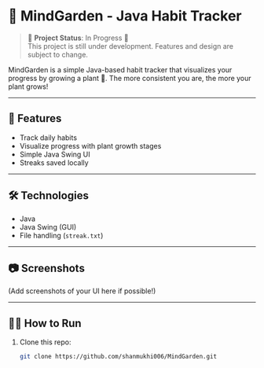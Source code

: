 # 🌱 MindGarden - Java Habit Tracker

> 🚧 **Project Status**: In Progress 🚧  
> This project is still under development. Features and design are subject to change.

MindGarden is a simple Java-based habit tracker that visualizes your progress by growing a plant 🌿. The more consistent you are, the more your plant grows!

---

## 🚀 Features
- Track daily habits
- Visualize progress with plant growth stages
- Simple Java Swing UI
- Streaks saved locally

---

## 🛠️ Technologies
- Java
- Java Swing (GUI)
- File handling (`streak.txt`)

---

## 📷 Screenshots
(Add screenshots of your UI here if possible!)

---

## 🧑‍💻 How to Run
1. Clone this repo:
   ```bash
   git clone https://github.com/shanmukhi006/MindGarden.git

